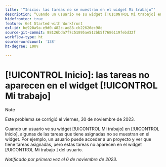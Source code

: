 ```yaml
---
title: '“Inicio: las tareas no se muestran en el widget Mi trabajo”'
description: “Cuando un usuario ve su widget [!UICONTROL Mi trabajo] en Inicio, algunas de las tareas que tiene asignadas no se muestran en el widget. Por ejemplo, un usuario puede acceder a un proyecto y ver que tiene tareas asignadas, pero estas tareas no aparecen en el widget [!UICONTROL Mi trabajo ] del usuario.
hidefromtoc: true
feature: Get Started with Workfront
exl-id: be920a9a-e9d0-482c-ae83-cb22626ec98c
source-git-commit: 88126bda7f7c51895ae512bb5f7686119febd32f
workflow-type: ht
source-wordcount: '138'
ht-degree: 100%

---
```


# [!UICONTROL Inicio]: las tareas no aparecen en el widget [!UICONTROL Mi trabajo]

>[!NOTE]
>
>Este problema se corrigió el viernes, 30 de noviembre de 2023.

Cuando un usuario ve su widget [!UICONTROL Mi trabajo] en [!UICONTROL Inicio], algunas de las tareas que tiene asignadas no se muestran en el widget. Por ejemplo, un usuario puede acceder a un proyecto y ver que tiene tareas asignadas, pero estas tareas no aparecen en el widget [!UICONTROL Mi trabajo ] del usuario.

_Notificado por primera vez el 6 de noviembre de 2023._
